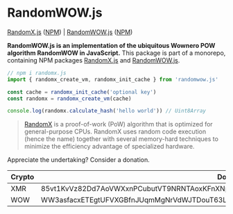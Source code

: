 # RandomWOW.js

[RandomX.js](https://github.com/l1mey112/randomx.js) ([NPM](https://www.npmjs.com/package/randomx.js)) | [RandomWOW.js](https://github.com/l1mey112/randomx.js/tree/randomwow) ([NPM](https://www.npmjs.com/package/randomwow.js))

**RandomWOW.js is an implementation of the ubiquitous Wownero POW algorithm RandomWOW in JavaScript.** This package is part of a monorepo, containing NPM packages [RandomX.js](https://www.npmjs.com/package/randomx.js) and [RandomWOW.js](https://www.npmjs.com/package/randomwow.js).

```ts
// npm i randomx.js
import { randomx_create_vm, randomx_init_cache } from 'randomwow.js'

const cache = randomx_init_cache('optional key')
const randomx = randomx_create_vm(cache)

console.log(randomx.calculate_hash('hello world')) // Uint8Array
```

> [RandomX](https://github.com/tevador/RandomX) is a proof-of-work (PoW) algorithm that is optimized for general-purpose CPUs. RandomX uses random code execution (hence the name) together with several memory-hard techniques to minimize the efficiency advantage of specialized hardware.

Appreciate the undertaking? Consider a donation.

| Crypto  | Donation Address |
| ------------- | ------------- |
| XMR  | 85vt1KvVz82Dd7AoVWXxnPCubutVT9NRNTAoxKFnXNpzcUfLFZ7rBtjbxonPTD5roE998XczLAoCrUD7tPS84AUQ8cZXHRM |
| WOW  | WW3asfacxETEgtUFVXGBfnJUqmMgNrVdWJTDouT63Ly4B1B9xiqj2g6bDPS8jZNn6pXY5pj4dnmTtL1gLRTAxXwz1LQhsua1R |
